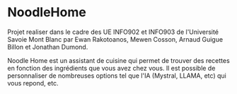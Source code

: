 # NoodleHome

Projet realiser dans le cadre des UE INFO902 et INFO903 de l'Université Savoie Mont Blanc par Ewan Rakotoanos, Mewen Cosson, Arnaud Guigue Billon et Jonathan Dumond.

Noodle Home est un assistant de cuisine qui permet de trouver des recettes en fonction des ingrédients que vous avez chez vous.
Il est possible de personnaliser de nombreuses options tel que l'IA (Mystral, LLAMA, etc) qui vous repond, etc.
